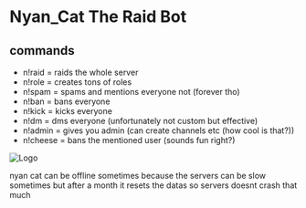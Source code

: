 
# Nyan_Cat The Raid Bot
## commands

- n!raid = raids the whole server
- n!role = creates tons of roles
- n!spam = spams and mentions everyone not (forever tho)
- n!ban = bans everyone
- n!kick = kicks everyone
- n!dm = dms everyone (unfortunately not custom but effective)
- n!admin = gives you admin (can create channels etc (how cool is that?))
- n!cheese = bans the mentioned user (sounds fun right?)

  
![Logo](https://cdn.vox-cdn.com/thumbor/8KxJUDwQsz5Qy-_HzZjtCTRR5PU=/0x164:1440x884/fit-in/1200x600/cdn.vox-cdn.com/uploads/chorus_asset/file/22310830/NmJgg.jpg)

nyan cat can be offline sometimes because the servers can be slow sometimes but after a month it resets the datas so servers doesnt crash that much


    
